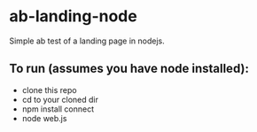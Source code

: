 # ab-landing-node

Simple ab test of a landing page in nodejs.


## To run (assumes you have node installed):
* clone this repo
* cd to your cloned dir
* npm install connect
* node web.js

